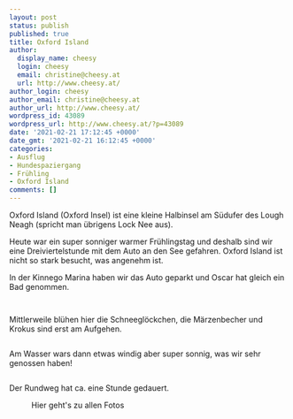 ```yaml
---
layout: post
status: publish
published: true
title: Oxford Island
author:
  display_name: cheesy
  login: cheesy
  email: christine@cheesy.at
  url: http://www.cheesy.at/
author_login: cheesy
author_email: christine@cheesy.at
author_url: http://www.cheesy.at/
wordpress_id: 43089
wordpress_url: http://www.cheesy.at/?p=43089
date: '2021-02-21 17:12:45 +0000'
date_gmt: '2021-02-21 16:12:45 +0000'
categories:
- Ausflug
- Hundespaziergang
- Frühling
- Oxford Island
comments: []
---
```

<!-- wp:paragraph -->
Oxford Island (Oxford Insel) ist eine kleine Halbinsel am Südufer des Lough Neagh (spricht man übrigens Lock Nee aus).
<!-- /wp:paragraph -->
<!-- wp:paragraph -->
Heute war ein super sonniger warmer Frühlingstag und deshalb sind wir eine Dreiviertelstunde mit dem Auto an den See gefahren. Oxford Island ist nicht so stark besucht, was angenehm ist.
<!-- /wp:paragraph -->
<!-- wp:paragraph -->
In der Kinnego Marina haben wir das Auto geparkt und Oscar hat gleich ein Bad genommen.
<!-- /wp:paragraph -->
<!-- wp:image {"id":43064} -->
<figure class="wp-block-image"><img src="{% link /wp-content/uploads/Oxford-Island-002.jpg %}" alt="" class="wp-image-43064"></figure>
<!-- /wp:image -->
<!-- wp:image {"id":43063} -->
<figure class="wp-block-image"><img src="{% link /wp-content/uploads/Oxford-Island-001.jpg %}" alt="" class="wp-image-43063"></figure>
<!-- /wp:image -->
<!-- wp:paragraph -->
Mittlerweile blühen hier die Schneeglöckchen, die Märzenbecher und Krokus sind erst am Aufgehen.
<!-- /wp:paragraph -->
<!-- wp:image {"id":43067} -->
<figure class="wp-block-image"><img src="{% link /wp-content/uploads/Oxford-Island-005.jpg %}" alt="" class="wp-image-43067"></figure>
<!-- /wp:image -->
<!-- wp:paragraph -->
Am Wasser wars dann etwas windig aber super sonnig, was wir sehr genossen haben!
<!-- /wp:paragraph -->
<!-- wp:image {"id":43080} -->
<figure class="wp-block-image"><img src="{% link /wp-content/uploads/Oxford-Island-018.jpg %}" alt="" class="wp-image-43080"></figure>
<!-- /wp:image -->
<!-- wp:paragraph -->
Der Rundweg hat ca. eine Stunde gedauert.
<!-- /wp:paragraph -->
<!-- wp:image {"id":43085,"linkDestination":"custom"} -->
<figure class="wp-block-image"><a href="http://www.cheesy.at/fotos/ausfluege/2021-2/oxford-island/"><img src="{% link /wp-content/uploads/Oxford-Island-023.jpg %}" alt="" class="wp-image-43085"></a><br>
<figcaption>Hier geht's zu allen Fotos</figcaption>
</figure>
<!-- /wp:image -->
